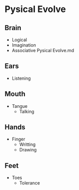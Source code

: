 # Pysical Evolve

## Brain
- Logical
- Imagination
- Associative
Pysical Evolve.md
## Ears
- Listening

## Mouth 
- Tangue
    - Talking 


## Hands
- Finger 
    - Writting
    - Drawing

## Feet
- Toes
    - Tolerance